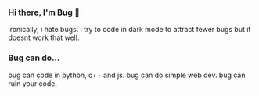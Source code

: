 ### Hi there, I'm Bug 🐞
ironically, i hate bugs. i try to code in dark mode to attract fewer bugs but it doesnt work that well.

### Bug can do...
bug can code in python, c++ and js. bug can do simple web dev. bug can ruin your code. 

<!--
**BugEatBugWorld/BugEatBugWorld** is a ✨ _special_ ✨ repository because its `README.md` (this file) appears on your GitHub profile.

Here are some ideas to get you started:

- 🔭 I’m currently working on ...
- 🌱 I’m currently learning ...
- 👯 I’m looking to collaborate on ...
- 🤔 I’m looking for help with ...
- 💬 Ask me about ...
- 📫 How to reach me: ...
- 😄 Pronouns: ...
- ⚡ Fun fact: ...
-->
